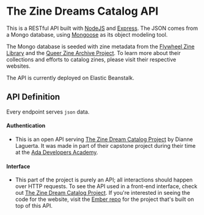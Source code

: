 # The Zine Dreams Catalog API
This is a RESTful API built with [NodeJS](https://nodejs.org/en/) and [Express](http://expressjs.com/). The JSON comes from a Mongo database, using [Mongoose](https://github.com/Automattic/mongoose) as its object modeling tool.

The Mongo database is seeded with zine metadata from the [Flywheel Zine Library](www.flywheelarts.org) and the [Queer Zine Archive Project](wwww.qzap.org). To learn more about their collections and efforts to catalog zines, please visit their respective websites.

The API is currently deployed on Elastic Beanstalk.

## API Definition
Every endpoint serves `json` data.

#### Authentication
- This is an open API serving [The Zine Dream Catalog Project](http://www.zinedreams.com) by Dianne Laguerta. It was made in part of their capstone project during their time at the [Ada Developers Academy](http://adadevelopersacademy.org/).

#### Interface
- This part of the project is purely an API; all interactions should happen over HTTP requests. To see the API used in a front-end interface, check out [The Zine Dream Catalog Project](http://zinedreams.com). If you're interested in seeing the code for the website, visit the [Ember repo](https://github.com/dlaguerta/ember-zine-catalog) for the project that's built on top of this API.

